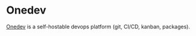 # Onedev

[Onedev](https://onedev.io) is a self-hostable devops platform (git, CI/CD, kanban, packages).
